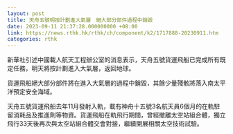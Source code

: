 ```yaml
---
layout: post
title: 天舟五號明按計劃進大氣層　絕大部分部件過程中銷毀
date: 2023-09-11 21:37:28.000000000 +08:00
link: https://news.rthk.hk/rthk/ch/component/k2/1717888-20230911.htm
categories: rthk
---
```


新華社引述中國載人航天工程辦公室的消息表示，天舟五號貨運飛船已完成所有既定任務，明天將按計劃進入大氣層，返回地球。

貨運飛船絕大部分部件將在進入大氣層的過程中銷毀，其餘少量殘骸將落入南太平洋預定安全海域。

天舟五號貨運飛船去年11月發射入軌，載有神舟十五號3名航天員6個月的在軌駐留消耗品及推進劑等物資。貨運飛船在軌飛行期間，曾經撤離太空站組合體，獨立飛行33天後再次與太空站組合體交會對接，繼續開展相關太空技術試驗。

